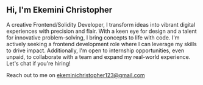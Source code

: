 ## Hi, I'm Ekemini Christopher

A creative Frontend/Solidity Developer, I transform ideas into vibrant digital experiences with precision and flair. With a keen eye for design and a talent for innovative problem-solving, I bring concepts to life with code. I'm actively seeking a frontend development role where I can leverage my skills to drive impact. Additionally, I'm open to internship opportunities, even unpaid, to collaborate with a team and expand my real-world experience. Let's chat if you're hiring!

Reach out to me on ekeminichristopher123@gmail.com
